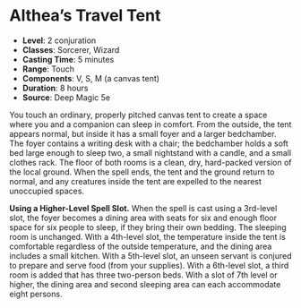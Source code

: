# Althea’s Travel Tent

- **Level**: 2 conjuration
- **Classes**: Sorcerer, Wizard
- **Casting Time**: 5 minutes
- **Range**: Touch
- **Components**: V, S, M (a canvas tent)
- **Duration**: 8 hours
- **Source**: Deep Magic 5e

You touch an ordinary, properly pitched canvas tent to create a space where you and a companion can sleep in comfort. From the outside, the tent appears normal, but inside it has a small foyer and a larger bedchamber. The foyer contains a writing desk with a chair; the bedchamber holds a soft bed large enough to sleep two, a small nightstand with a candle, and a small clothes rack. The floor of both rooms is a clean, dry, hard-packed version of the local ground. When the spell ends, the tent and the ground return to normal, and any creatures inside the tent are expelled to the nearest unoccupied spaces.

**Using a Higher-Level Spell Slot.** When the spell is cast using a 3rd-level slot, the foyer becomes a dining area with seats for six and enough floor space for six people to sleep, if they bring their own bedding. The sleeping room is unchanged. With a 4th-level slot, the temperature inside the tent is comfortable regardless of the outside temperature, and the dining area includes a small kitchen. With a 5th-level slot, an unseen servant is conjured to prepare and serve food (from your supplies). With a 6th-level slot, a third room is added that has three two-person beds. With a slot of 7th level or higher, the dining area and second sleeping area can each accommodate eight persons.
